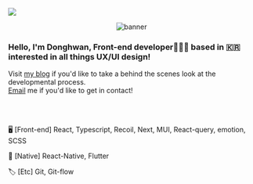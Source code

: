 
<a href="https://hits.seeyoufarm.com"><img src="https://hits.seeyoufarm.com/api/count/incr/badge.svg?url=https%3A%2F%2Fgithub.com%2Fdawa93&count_bg=%2379C83D&title_bg=%23555555&icon=&icon_color=%23E7E7E7&title=hits&edge_flat=false"/></a>


<p align="center"><img src='https://user-images.githubusercontent.com/56268052/107844661-c9de6d80-6e18-11eb-847b-06ec5b5ff0be.png' alt='banner'></p>


### Hello, I'm Donghwan, Front-end developer👨🏻‍💻  based in 🇰🇷 <br /> interested in all things UX/UI design!

Visit <a href='https://velog.io/@hwanieee' target="_blank">my blog</a> if you'd like to take a behind the scenes look at the developmental process.
<br /><a href='mailto:dawa9293@gmail.com'>Email</a> me if you'd like to get in contact!






<br />
<br />

🖥 [Front-end] React, Typescript, Recoil, Next, MUI, React-query, emotion, SCSS

📱 [Native] React-Native, Flutter

🏷 [Etc] Git, Git-flow


<!--
**dawa93/dawa93** is a ✨ _special_ ✨ repository because its `README.md` (this file) appears on your GitHub profile.

Here are some ideas to get you started:

- 🔭 I’m currently working on ...
- 🌱 I’m currently learning ...
- 👯 I’m looking to collaborate on ...
- 🤔 I’m looking for help with ...
- 💬 Ask me about ...
- 📫 How to reach me: ...
- 😄 Pronouns: ...
- ⚡ Fun fact: ...
-->
